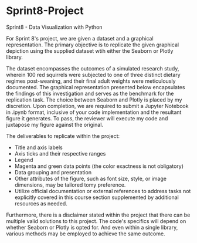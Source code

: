 # Sprint8-Project
Sprint8 - Data Visualization with Python


For Sprint 8's project, we are given a dataset and a graphical representation. The primary objective is to replicate the given graphical depiction using the supplied dataset wtih either the Seaborn or Plotly library.

The dataset encompasses the outcomes of a simulated research study, wherein 100 red squirrels were subjected to one of three distinct dietary regimes post-weaning, and their final adult weights were meticulously documented. The graphical representation presented below encapsulates the findings of this investigation and serves as the benchmark for the replication task. The choice between Seaborn and Plotly is placed by my discretion. Upon completion, we are required to submit a Jupyter Notebook in .ipynb format, inclusive of your code implementation and the resultant figure it generates. To pass, the reviewer will execute my code and juxtapose my figure against the original.

The deliverables to replicate within the project:
- Title and axis labels
- Axis ticks and their respective ranges
- Legend
- Magenta and green data points (the color exactness is not obligatory)
- Data grouping and presentation
- Other attributes of the figure, such as font size, style, or image dimensions, may be tailored tomy preference.
- Utilize official documentation or external references to address tasks not explicitly covered in this course section supplemented by additional resources as needed.

Furthermore, there is a disclaimer stated within the project that there can be multiple valid solutions to this project. The code's specifics will depend on whether Seaborn or Plotly is opted for. And even within a single library, various methods may be employed to achieve the same outcome.
